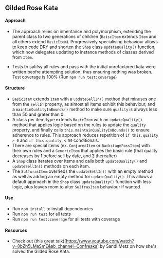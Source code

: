## Gilded Rose Kata

#### Approach

- The approach relies on inheritance and polymorphism, extending the parent class to two generations of children (`BaiscItem` extends `Item` and all others extend `BasicItem`). Progressively specialising behaviour allows to keep code DRY and shorten the `Shop` class `updateQuality()` function, which now delegates updating to instance methods of classes derived from `Item`.

- Tests to satifsy all rules and pass with the initial unrefactored kata were written beofre attempting solution, thus ensuring nothing was broken. Test coverage is 100% (Run `npm run test:coverage`)

#### Structure

- `BasicItem` extends `Item` with a `updateSellIn()` method that minuses one from the `sellIn` property, as almost all items exhibit this behaviour, and a `maintinQualityInBounds()` method to make sure `quality` is always less than 50 and grater than 0.
- A class per item type extends `BasicItem` with an `updateQuality()` method that applies logic based on the rules to update the `quality` property, and finally calls `this.maintainQualityInBounds()` to ensure adherence to rules. This approach reduces repetition of `if this.quality > 0` and `if this.quality < 50` conditionals.
- There are special items (ex. `ConjuredItem` or `BackstagePassItem`) with their own rules and a `GenericItem` that applies the basic rule (that quality decreases by 1 before sell by date, and 2 thereafter)
- A `Shop` class iterates over items and calls both `updateQuality()` and `updateSellIn()` methods on each item.
- The `SulfurasItem` overrieds the `updateSellIn()` with an empty method as well as adding an empty method for `updateQuality()`. This allows a default approach in the `Shop` class `updateQuality()` function with less logic, plus leaves room to alter `SulfrasItem` behaviour if wanted.

#### Use

- Run `npm install` to install dependencies
- Run `npm run test` for all tests
- Run `npm run test:coverage` for all tests with coverage

#### Resources

- Check out (this great talk)[https://www.youtube.com/watch?v=8bZh5LMaSmE&ab_channel=Confreaks] by Sandi Metz on how she's solved the Gilded Rose Kata.
